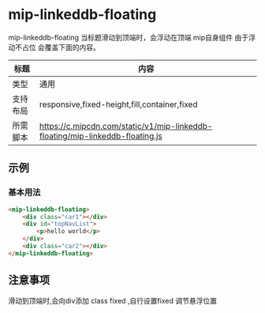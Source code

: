 # mip-linkeddb-floating

mip-linkeddb-floating 当标题滑动到顶端时，会浮动在顶端 mip自身组件 由于浮动不占位 会覆盖下面的内容。

标题|内容
----|----
类型|通用
支持布局|responsive,fixed-height,fill,container,fixed
所需脚本|https://c.mipcdn.com/static/v1/mip-linkeddb-floating/mip-linkeddb-floating.js

## 示例

### 基本用法
```html
<mip-linkeddb-floating>
    <div class="car1"></div>
    <div id="topNavList">
        <p>hello world</p>
    </div>
    <div class="car2"></div>
</mip-linkeddb-floating>
```

## 注意事项
滑动到顶端时,会向div添加 class  fixed ,自行设置fixed 调节悬浮位置